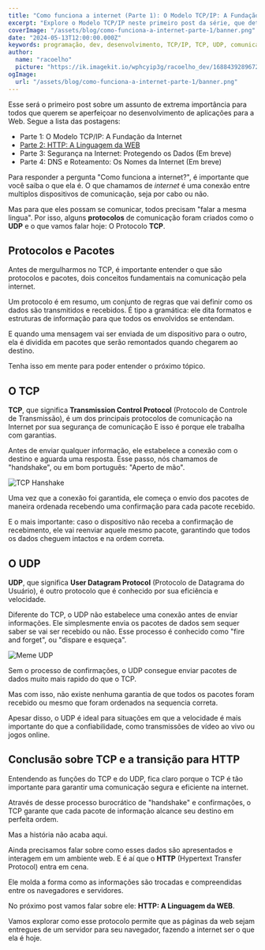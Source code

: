 ```yaml
---
title: "Como funciona a internet (Parte 1): O Modelo TCP/IP: A Fundação da Internet"
excerpt: "Explore o Modelo TCP/IP neste primeiro post da série, que detalha os protocolos essenciais TCP e UDP e como eles fundamentam a comunicação segura na internet."
coverImage: "/assets/blog/como-funciona-a-internet-parte-1/banner.png"
date: "2024-05-13T12:00:00.000Z"
keywords: programação, dev, desenvolvimento, TCP/IP, TCP, UDP, comunicação na internet, protocolos de rede, segurança online
author:
  name: "racoelho"
  picture: "https://ik.imagekit.io/wphcyip3g/racoelho_dev/1688439289672.jpeg?updatedAt=1701730648991"
ogImage:
  url: "/assets/blog/como-funciona-a-internet-parte-1/banner.png"
---
```


Esse será o primeiro post sobre um assunto de extrema importância para todos que querem se aperfeiçoar no desenvolvimento de aplicações para a Web.
Segue a lista das postagens:

- Parte 1: O Modelo TCP/IP: A Fundação da Internet
- [Parte 2: HTTP: A Linguagem da WEB](https://racoelho.com.br/posts/como-funciona-a-internet-parte-2)
- Parte 3: Segurança na Internet: Protegendo os Dados (Em breve)
- Parte 4: DNS e Roteamento: Os Nomes da Internet (Em breve)

Para responder a pergunta "Como funciona a internet?", é importante que você saiba o que ela é.
O que chamamos de _internet_ é uma conexão entre multiplos dispositivos de comunicação, seja por cabo ou não.


Mas para que eles possam se comunicar, todos precisam "falar a mesma lingua".
Por isso, alguns **protocolos** de comunicação foram criados como o **UDP** e o que vamos falar hoje: O Protocolo **TCP**.


## Protocolos e Pacotes

Antes de mergulharmos no TCP, é importante entender o que são protocolos e pacotes, dois conceitos fundamentais na comunicação pela internet.

Um protocolo é em resumo, um conjunto de regras que vai definir como os dados são transmitidos e recebidos. 
É tipo a gramática: ele dita formatos e estruturas de informação para que todos os envolvidos se entendam.

E quando uma mensagem vai ser enviada de um dispositivo para o outro, ela é dividida em pacotes que serão remontados quando chegarem ao destino.

Tenha isso em mente para poder entender o próximo tópico.


## O TCP

**TCP**, que significa **Transmission Control Protocol** (Protocolo de Controle de Transmissão), é um dos principais protocolos de comunicação na Internet por sua segurança de comunicação
E isso é porque ele trabalha com garantias.

Antes de enviar qualquer informação, ele estabelece a conexão com o destino e aguarda uma resposta.
Esse passo, nós chamamos de "handshake", ou em bom português: "Aperto de mão".

![TCP Hanshake](/assets/blog/como-funciona-a-internet-parte-1/tcp-hanshake.png)

Uma vez que a conexão foi garantida, ele começa o envio dos pacotes de maneira ordenada recebendo uma confirmação para cada pacote recebido.

E o mais importante: caso o dispositivo não receba a confirmação de recebimento, ele vai reenviar aquele mesmo pacote, garantindo que todos os dados cheguem intactos e na ordem correta.


## O UDP

**UDP**, que significa **User Datagram Protocol** (Protocolo de Datagrama do Usuário), é outro protocolo que é conhecido por sua eficiência e velocidade.

Diferente do TCP, o UDP não estabelece uma conexão antes de enviar informações. 
Ele simplesmente envia os pacotes de dados sem sequer saber se vai ser recebido ou não.
Esse processo é conhecido como "fire and forget", ou "dispare e esqueça".

![Meme UDP](/assets/blog/como-funciona-a-internet-parte-1/udp-meme.png)

Sem o processo de confirmações, o UDP consegue enviar pacotes de dados muito mais rapido do que o TCP.

Mas com isso, não existe nenhuma garantia de que todos os pacotes foram recebido ou mesmo que foram ordenados na sequencia correta.

Apesar disso, o UDP é ideal para situações em que a velocidade é mais importante do que a confiabilidade, como transmissões de vídeo ao vivo ou jogos online.


## Conclusão sobre TCP e a transição para HTTP
Entendendo as funções do TCP e do UDP, fica claro porque o TCP é tão importante para garantir uma comunicação segura e eficiente na internet.

Através de desse processo burocrático de "handshake" e confirmações, o TCP garante que cada pacote de informação alcance seu destino em perfeita ordem.

Mas a história não acaba aqui. 

Ainda precisamos falar sobre como esses dados são apresentados e interagem em um ambiente web. 
E é aí que o **HTTP** (Hypertext Transfer Protocol) entra em cena. 

Ele molda a forma como as informações são trocadas e compreendidas entre os navegadores e servidores.

No próximo post vamos falar sobre ele: **HTTP: A Linguagem da WEB**.

Vamos explorar como esse protocolo permite que as páginas da web sejam entregues de um servidor para seu navegador, fazendo a internet ser o que ela é hoje.

